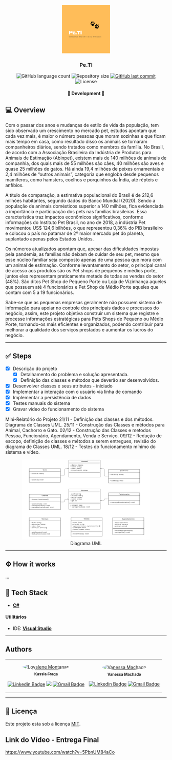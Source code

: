 <p align="center">
    <img src="Logo.png" height="150" width="150" alt="Pe.TI" />
</p>

<h3 align="center">
    Pe.TI
</h3>

<p align="center">
    <img alt="GitHub language count" src="https://img.shields.io/github/languages/count/KassiaMabily/PeTI?color=%2304D361"/>
    <img alt="Repository size" src="https://img.shields.io/github/repo-size/KassiaMabily/PeTI" />
    <a href="https://github.com/KassiaMabily/PeTI/commits/main">
        <img alt="GitHub last commit" src="https://img.shields.io/github/last-commit/KassiaMabily/PeTI">
    </a>
    <img alt="License" src="https://img.shields.io/badge/license-MIT-brightgreen">
</p>

<h4 align="center">
	🚧 Development 🚧
</h4>

## 💻 Overview
Com o passar dos anos e mudanças de estilo de vida da população, tem sido observado um crescimento no mercado pet, estudos apontam que cada vez mais, é maior o número pessoas que moram sozinhas e que ficam mais tempo em casa, como resultado disso os animais se tornaram companheiros diários, sendo tratados como membros da família. No Brasil, de acordo com a Associação Brasileira da Indústria de Produtos para Animais de Estimação (Abinpet), existem mais de 140 milhões de animais de companhia, dos quais mais de 55 milhões são cães, 40 milhões são aves e quase 25 milhões de gatos. Há ainda 19,4 milhões de peixes ornamentais e 2,4 milhões de “outros animais”, categoria que engloba desde pequenos mamíferos, como hamsters, coelhos e porquinhos da Índia, até répteis e anfíbios.

A título de comparação, a estimativa populacional do Brasil é de 212,6 milhões habitantes, segundo dados do Banco Mundial (2020). Sendo a população de animais domésticos superior a 140 milhões, fica evidenciada a importância e participação dos pets nas famílias brasileiras. Essa característica traz impactos econômicos significativos, conforme informações do Instituto Pet Brasil, no ano de 2018, a indústria Pet movimentou US$ 124,6 bilhões, o que representou 0,36% do PIB brasileiro e colocou o país no patamar de 2º maior mercado pet do planeta, suplantado apenas pelos Estados Unidos.

Os números atualizados apontam que, apesar das dificuldades impostas pela pandemia, as famílias não deixam de cuidar de seu pet, mesmo que esse núcleo familiar seja composto apenas de uma pessoa que mora com um animal de estimação. Conforme levantamento do setor, o principal canal de acesso aos produtos são os Pet shops de pequenos e médios porte, juntos eles representam praticamente metade de todas as vendas do setor (48%). São ditos Pet Shop de Pequeno Porte ou Loja de Vizinhança aqueles que possuem até 4 funcionários e Pet Shop de Médio Porte aqueles que contam com 5 a 19 funcionários.

Sabe-se que as pequenas empresas geralmente não possuem sistema de informação para apoiar no controle dos principais dados e processos do negócio, assim, este projeto objetiva construir um sistema que registre e processe informações estratégicas para Pets Shops de Pequeno ou Médio Porte, tornando-os mais eficientes e organizados, podendo contribuir para melhorar a qualidade dos serviços prestados e aumentar os lucros do negócio.

---

## ✅ Steps
- [x] Descrição do projeto
    - [x] Detalhamento do problema e solução apresentada.
    - [x] Definição das classes e métodos que deverão ser desenvolvidos.
- [x] Desenvolver classes e seus atributos - iniciado
- [x] Implementar a interação com o usuário via linha de comando
- [x] Implementar a persistência de dados
- [x] Testes manuais do sistema
- [x] Gravar vídeo do funcionamento do sistema

Mini-Relatório do Projeto
21/11 - Definição das classes e dos métodos. Diagrama de Classes UML.
25/11 - Construção das Classes e métodos para Animal, Cachorro e Gato.
02/12 - Construção das Classes e metodos Pessoa, Funcionário, Agendamento, Venda e Serviço.
09/12 - Redução de escopo, definição de classes e métodos a serem entregues, revisão do diagrama de Classes UML.
18/12 - Testes do funcionamento mínimo do sistema e vídeo.


<p align="center">
    <img src="classes rev1.PNG" height="250" width="400" alt="UML" />
    <legend align="center">Diagrama UML</legend>
</p>

---

## ⚙️ How it works

...

## 🚀 Tech Stack

-   **[C#](https://docs.microsoft.com/pt-br/dotnet/csharp/)**

#### **Utilitários**

-   IDE:  **[Visual Studio](https://visualstudio.microsoft.com/pt-br/)**


---

## Authors
<table>
    <tr>
    <td align="center">
        <p>
            <a href="#">
                <img style="border-radius: 50%" src="https://avatars3.githubusercontent.com/u/52832800?s=460&u=61b426b901b8fe02e12019b1fdb67bf0072d4f00&v=4" width="100px;" alt="Loyslene Montanari"/>
                <br />
                <sub><b>Kassia Fraga</b></sub></a><a href="#" title="Kassia Fraga">
            </a>
            <br/>

[![Linkedin Badge](https://img.shields.io/badge/-Kassia-blue?style=flat-square&logo=Linkedin&logoColor=white&link=https://www.linkedin.com/in/kassia-fraga-178b7b1a7/)](https://www.linkedin.com/in/kassia-fraga-178b7b1a7/) 
[<img src = "https://img.shields.io/badge/@kassia.mabily-%23E4405F.svg?&style=flat-square&logo=instagram&logoColor=white">](https://www.instagram.com/kassia.mabily/)
[![Gmail Badge](https://img.shields.io/badge/-kassiafraga7@gmail.com-c14438?style=flat-square&logo=Gmail&logoColor=white&link=mailto:kassiafraga7@gmail.com)](mailto:kassiafraga7@gmail.com)
        </p>
    </td>
        <td align="center">
            <p>
                <a href="#">
                    <img style="border-radius: 50%" src="https://avatars3.githubusercontent.com/u/88675871?s=460&u=61b426b901b8fe02e12019b1fdb67bf0072d4f00&v=4" width="100px;" alt="Vanessa Machado"/>
                    <br />
                    <sub><b>Vanessa Machado</b></sub></a><a href="#" title="Vanessa Machado">
                </a>
                <br/>

[![Linkedin Badge](https://img.shields.io/badge/-Vanessa-blue?style=flat-square&logo=Linkedin&logoColor=white&link=https://www.linkedin.com/in/vanessa-machado-4302b8ab/)](https://www.linkedin.com/in/vanessa-machado-4302b8ab/) 
[![Gmail Badge](https://img.shields.io/badge/-vanessasilva@ucl.br-c14438?style=flat-square&logo=Gmail&logoColor=white&link=mailto:vanessasilva@ucl.br)](mailto:vanessasilva@ucl.br)
            </p>
        </td>
    </tr>
</table>

---

## 📝 Licença

Este projeto esta sob a licença [MIT](./LICENSE).

## Link do Vídeo - Entrega Final ##
https://www.youtube.com/watch?v=5PbnUM84aCo